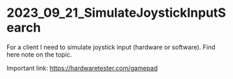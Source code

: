 # 2023_09_21_SimulateJoystickInputSearch
For a client I need to simulate joystick input (hardware or software). Find here note on the topic.



Important link:
https://hardwaretester.com/gamepad
